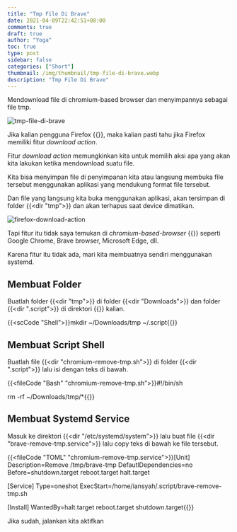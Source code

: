 ```yaml
---
title: "Tmp File Di Brave"
date: 2021-04-09T22:42:51+08:00
comments: true
draft: true
author: "Yoga"
toc: true
type: post
sidebar: false
categories: ["Short"]
thumbnail: /img/thumbnail/tmp-file-di-brave.webp
description: "Tmp File Di Brave"
---
```


Mendownload file di chromium-based browser dan menyimpannya sebagai file tmp.

<!--more-->

![tmp-file-di-brave](/img/thumbnail/tmp-file-di-brave.webp)

Jika kalian pengguna Firefox {{<scIcon class="fa fa-firefox">}}, maka kalian pasti tahu jika Firefox memiliki fitur _download action_.

Fitur _download action_ memungkinkan kita untuk memilih aksi apa yang akan kita lakukan ketika mendownload suatu file.

Kita bisa menyimpan file di penyimpanan kita atau langsung membuka file tersebut menggunakan aplikasi yang mendukung format file tersebut.

Dan file yang langsung kita buka menggunakan aplikasi, akan tersimpan di folder {{<dir "tmp">}} dan akan terhapus saat device dimatikan.

![firefox-download-action](/img/firefox-download-action.jpg)

Tapi fitur itu tidak saya temukan di _chromium-based-browser_ {{<scIcon class="fa fa-chrome">}} seperti Google Chrome, Brave browser, Microsoft Edge, dll.

Karena fitur itu tidak ada, mari kita membuatnya sendiri menggunakan systemd.

## Membuat Folder

Buatlah folder {{<dir "tmp">}} di folder {{<dir "Downloads">}} dan folder {{<dir ".script">}} di direktori {{<scIcon class="fa fa-home">}} kalian.

{{<scCode "Shell">}}mkdir ~/Downloads/tmp ~/.script{{</scCode>}}

## Membuat Script Shell

Buatlah file {{<dir "chromium-remove-tmp.sh">}} di folder {{<dir ".script">}} lalu isi dengan teks di bawah.

{{<fileCode "Bash" "chromium-remove-tmp.sh">}}#!/bin/sh

rm -rf ~/Downloads/tmp/*{{</fileCode>}}

## Membuat Systemd Service

Masuk ke direktori {{<dir "/etc/systemd/system">}} lalu buat file {{<dir "brave-remove-tmp.service">}} lalu copy teks di bawah ke file tersebut.

{{<fileCode "TOML" "chromium-remove-tmp.service">}}[Unit]
Description=Remove /tmp/brave-tmp
DefautlDependencies=no
Before=shutdown.target reboot.target halt.target

[Service]
Type=oneshot
ExecStart=/home/iansyah/.script/brave-remove-tmp.sh

[Install]
WantedBy=halt.target reboot.target shutdown.target{{</fileCode>}}

Jika sudah, jalankan kita aktifkan 